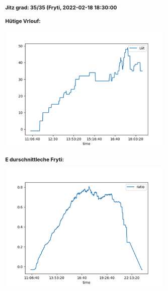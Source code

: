 ### Jitz grad: 35/35 (Fryti, 2022-02-18 18:30:00

### Hütige Vrlouf:
![Graph](Today.png)

### E durschnittleche Fryti:
![Graph](Fryti.png)